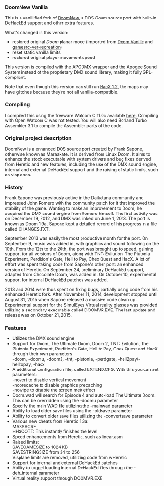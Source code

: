 <h3>DoomNew Vanilla</h3>

This is a vanillified fork of <a href="https://doomwiki.org/wiki/DoomNew">DoomNew</a>, a DOS <i>Doom</i> source port with built-in DeHackEd support and other extra features.

What's changed in this version:
<ul><li>restored original <i>Doom</i> planar mode (imported from <a href="https://github.com/AXDOOMER/doom-vanille">Doom Vanille</a> and <a href="https://doomwiki.org/wiki/Gamesrc-ver-recreation">gamesrc-ver-recreation</a>)</li>
<li>reset static vanilla limits</li>
<li>restored original player movement speed</li></ul>

This version is compiled with the APODMX wrapper and the Apogee Sound System instead of the proprietary DMX sound library, making it fully GPL-compliant.

Note that even though this version can still run <a href="http://drnostromo.com/hacx/">HacX 1.2</a>, the maps may have glitches because they're not all vanilla-compatible.

<h3>Compiling</h3>

I compiled this using the freeware Watcom C 11.0c available <a href="https://www.openwatcom.org/ftp/archive/11.0c/">here</a>. Compiling with Open Watcom C was not tested. You will also need Borland Turbo Assembler 3.1 to compile the Assembler parts of the code.

<h3>Original project description</h3>

DoomNew is a enhanced DOS source port created by Frank Sapone, otherwise known as Maraakate. It is derived from Linux Doom. It aims to enhance the stock executable with system drivers and bug fixes derived from Heretic and new features, including the use of the DMX sound engine, internal and external DeHackEd support and the raising of static limits, such as visplanes.

<h3>History</h3>

Frank Sapone was previously active in the Daikatana community and impressed John Romero with the community patch for it that improved the stability of the game. Wanting to make an improvement to Doom, he acquired the DMX sound engine from Romero himself. The first activity was on December 19, 2012, and DMX was linked on June 1, 2013. The port is known as Doom 1.9a. Sapone kept a detailed record of his progress in a file called CHANGES.TXT.

September 2013 was easily the most productive month for the port. On September 9, music was added in, with graphics and sound following on the 10th. From the 12th to the 20th, the port was brought up to speed, gaining support for all versions of Doom, along with TNT: Evilution, The Plutonia Experiment, Perdition's Gate, Hell to Pay, Chex Quest and HacX. A lot of effort was spent taking code from Sapone's other port: an enhanced version of Heretic. On September 24, preliminary DeHackEd support, adapted from Chocolate Doom, was added in. On October 10, experimental support for internal DeHackEd patches was added.

2013 and 2014 were thus spent on fixing bugs, partially using code from his enhanced Heretic fork. After November 11, 2014, development stopped until August 31, 2015 when Sapone released a massive code clean up. Experimental support for the SimulEyes Virtual reality glasses was provided utilizing a secondary executable called DOOMVR.EXE. The last update and release was on October 21, 2015.

<h3>Features</h3>
<ul><li>Utilizes the DMX sound engine</li>
<li>Support for Doom, The Ultimate Doom, Doom 2, TNT: Evilution, The Plutonia Experiment, Perdition's Gate, Hell to Pay, Chex Quest and HacX through their own parameters
<br>-doom, -doomu, -doom2, -tnt, -plutonia, -perdgate, -hell2pay/-helltopay, -hacx</li>
<li>A additional configuration file, called EXTEND.CFG. With this you can set parameters:
<br>-novert to disable vertical movement
<br>-noprecache to disable graphics precaching
<br>-nowipe to disable the screen melt effect</li>
<li>Doom.wad will search for Episode 4 and auto-load The Ultimate Doom. This can be overridden using the -doomu parameter</li>
<li>Specify the main WAD file utilizing the -mainwad parameter</li>
<li>Ability to load older save files using the -oldsave parameter</li>
<li>Ability to convert older save files utilizing the -convertsave <slot #> parameter</li>
<li>Various new cheats from Heretic 1.3a:
<br>MASSACRE
<br>HHSCOTT: This instantly finishes the level</li>
<li>Speed enhancements from Heretic, such as linear.asm</li>
<li>Raised limits:
<br>SAVEGAMESIZE to 1024 KB
<br>SAVESTRINGSIZE from 24 to 256
<br>Visplane limits are removed, utilizing code from wHeretic</li>
<li>Support for internal and external DeHackEd patches</li>
<li>Ability to toggel loading internal DeHackEd files through the -deh_internal parameter</li>
<li>Virtual reality support through DOOMVR.EXE</li></ul>
